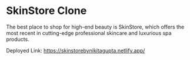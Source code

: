 # SkinStore Clone
The best place to shop for high-end beauty is SkinStore, which offers the most recent in cutting-edge professional skincare and luxurious spa products.


Deployed Link: https://skinstorebynikitagupta.netlify.app/

